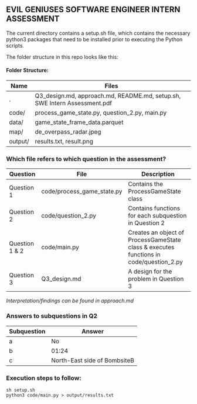 
## EVIL GENIUSES SOFTWARE ENGINEER INTERN ASSESSMENT

The current directory contains a setup.sh file, which contains the necessary python3 packages that need to be installed prior to executing the Python scripts.

The folder structure in this repo looks like this:
#### Folder Structure:
| Name | Files |
|--|--|
|.|Q3_design.md, approach.md, README.md, setup.sh, SWE Intern Assessment.pdf|
| code/ | process_game_state.py, question_2.py, main.py |
| data/|game_state_frame_data.parquet|
|map/|de_overpass_radar.jpeg|
|output/| results.txt, result.png |


###  Which file refers to which question in the assessment? 
| Question | File | Description |
| -- |--|--|
|Question 1|code/process_game_state.py|Contains the ProcessGameState class|
|Question 2| code/question_2.py |Contains functions for each subquestion in Question 2|
| Question 1 & 2|code/main.py|Creates an object of ProcessGameState class & executes functions in code/question_2.py|
| Question 3 | Q3_design.md | A design for the problem in Question 3 |

*Interpretation/findings can be found in approach.md*

### Answers to subquestions in Q2
| Subquestion | Answer |
| -- |--|
| a | No|
|b|01:24|
|c| North-East side of BombsiteB|

### Execution steps to follow: 
```
sh setup.sh
python3 code/main.py > output/results.txt
```